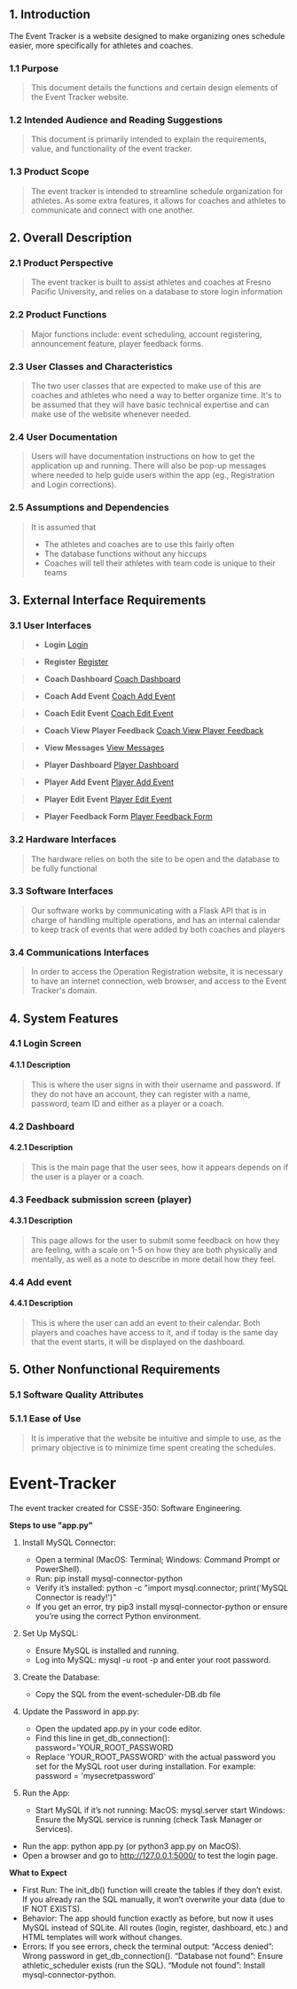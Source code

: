 ## 1. Introduction
The Event Tracker is a website designed to make organizing ones schedule easier, more specifically for athletes and coaches.

### 1.1 Purpose 
>This document details the functions and certain design elements of the Event Tracker website.

### 1.2 Intended Audience and Reading Suggestions
>This document is primarily intended to explain the requirements, value, and functionality of the event tracker.

### 1.3 Product Scope
>The event tracker is intended to streamline schedule organization for athletes. As some extra features, it allows for coaches and athletes to communicate and connect with one another.


## 2. Overall Description

### 2.1 Product Perspective
>The event tracker is built to assist athletes and coaches at Fresno Pacific University, and relies on a database to store login information
>
### 2.2 Product Functions
>Major functions include: event scheduling, account registering, announcement feature, player feedback forms.

### 2.3 User Classes and Characteristics
>The two user classes that are expected to make use of this are coaches and athletes who need a way to better organize time. It's to be assumed that they will have basic technical expertise and can make use of the website whenever needed.

### 2.4 User Documentation
>Users will have documentation instructions on how to get the application up and running. There will also be pop-up messages where needed to help guide users within the app (eg., Registration and Login corrections).

### 2.5 Assumptions and Dependencies
>It is assumed that
>* The athletes and coaches are to use this fairly often
>* The database functions without any hiccups
>* Coaches will tell their athletes with team code is unique to their teams


## 3. External Interface Requirements

### 3.1 User Interfaces

> * **Login**
[Login](ScreenImages/Login.png)

> * **Register**
[Register](ScreenImages/Register.png)

> * **Coach Dashboard**
[Coach Dashboard](ScreenImages/CoachDashboard.png)

> * **Coach Add Event**
[Coach Add Event](ScreenImages/CoachAddEvent.png)

>* **Coach Edit Event**
[Coach Edit Event](ScreenImages/CoachEditEvent.png)

> * **Coach View Player Feedback**
[Coach View Player Feedback](ScreenImages/CoachViewPlayerFeedback.png)

> * **View Messages**
[View Messages](ScreenImages/ViewMessages.png)

> * **Player Dashboard**
[Player Dashboard](ScreenImages/PlayerDashboard.png)

> * **Player Add Event**
[Player Add Event](ScreenImages/PlayerAddEvent.png)

> * **Player Edit Event**
[Player Edit Event](ScreenImages/PlayerEditEvent.png)

> * **Player Feedback Form**
[Player Feedback Form](ScreenImages/PlayerFeedbackForm.png)


### 3.2 Hardware Interfaces
>The hardware relies on both the site to be open and the database to be fully functional

### 3.3 Software Interfaces
>Our software works by communicating with a Flask API that is in charge of handling multiple operations, and has an internal calendar to keep track of events that were added by both coaches and players

### 3.4 Communications Interfaces
>In order to access the Operation Registration website, it is necessary to have an internet connection, web browser, and access to the Event Tracker's domain.


## 4. System Features

### 4.1 Login Screen
#### 4.1.1 Description
>This is where the user signs in with their username and password. If they do not have an account, they can register with a name, password, team ID and either as a player or a coach.


### 4.2 Dashboard
#### 4.2.1 Description
>This is the main page that the user sees, how it appears depends on if the user is a player or a coach.

### 4.3 Feedback submission screen (player)
#### 4.3.1 Description
>This page allows for the user to submit some feedback on how they are feeling, with a scale on 1-5 on how they are both physically and mentally, as well as a note to describe in more detail how they feel.

### 4.4 Add event
#### 4.4.1 Description
>This is where the user can add an event to their calendar. Both players and coaches have access to it, and if today is the same day that the event starts, it will be displayed on the dashboard.

## 5. Other Nonfunctional Requirements

### 5.1 Software Quality Attributes
### 5.1.1 Ease of Use
>It is imperative that the website be intuitive and simple to use, as the primary objective is to minimize time spent creating the schedules.


# Event-Tracker
The event tracker created for CSSE-350: Software Engineering.


**Steps to use "app.py"**

1) Install MySQL Connector:
    - Open a terminal (MacOS: Terminal; Windows: Command Prompt or PowerShell).
    - Run: pip install mysql-connector-python
    - Verify it’s installed: python -c "import mysql.connector; print('MySQL Connector is ready!')"
    - If you get an error, try pip3 install mysql-connector-python or ensure you’re using the correct Python environment.
  
2) Set Up MySQL:
    - Ensure MySQL is installed and running.
    - Log into MySQL: mysql -u root -p and enter your root password.
  
3) Create the Database:
    - Copy the SQL from the event-scheduler-DB.db file
  
4) Update the Password in app.py:
    - Open the updated app.py in your code editor.
    - Find this line in get_db_connection():
          password='YOUR_ROOT_PASSWORD
    - Replace 'YOUR_ROOT_PASSWORD' with the actual password you set for the MySQL root user during installation. For example:
          password = 'mysecretpassword'

5) Run the App:
   - Start MySQL if it’s not running:
          MacOS: mysql.server start
          Windows: Ensure the MySQL service is running (check Task Manager or Services).
  - Run the app: python app.py (or python3 app.py on MacOS).
  - Open a browser and go to http://127.0.0.1:5000/ to test the login page.


**What to Expect**
- First Run: The init_db() function will create the tables if they don’t exist. If you already ran the SQL manually, it won’t overwrite your data (due to IF NOT EXISTS).
- Behavior: The app should function exactly as before, but now it uses MySQL instead of SQLite. All routes (login, register, dashboard, etc.) and HTML templates will work without changes.
- Errors: If you see errors, check the terminal output:
    “Access denied”: Wrong password in get_db_connection().
    “Database not found”: Ensure athletic_scheduler exists (run the SQL).
    “Module not found”: Install mysql-connector-python.
